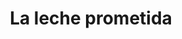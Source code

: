 ---
title: La leche prometida
description: "Contrataciones estatales de productos lácteos en América Latina: concentración, irregularidades y programas que no llegan a los sectores vulnerables"
images:
  - images/leche/milk.webp
sites:
  - name: Datasketch
    country: Colombia
    website: https://datasketch.co
    bg: images/leche/bg-datasketch.webp
    description: "La Vía Láctea recopila toda la información de producción de leche en Colombia, desde la cantidad de ganado productor existente en el país, pasando por lo que ganan los productores por litro, hasta las exportaciones e importaciones de la misma. Además hace una indagación de las empresas que más contratan con el Estado colombiano en temas de leche y aquellas que han contratado para el Programa de Alimentación Escolar del país, especialmente rastrea las redes de poder de los principales miembros de las mismas."
    align: right
  - name: El Faro
    country: El Salvador
    website: https://elfaro.net/es/201908/el_salvador/23575/El-Vaso-de-Leche-medio-vac%C3%ADo-de-los-gobiernos-del-FMLN.htm
    bg: images/leche/bg-elfaro.webp
    description: "En marzo de 2011, el primer gobierno de izquierda en El Salvador creó el programa Vaso de Leche para nutrir a los niños de las escuelas públicas. Pero ese programa nunca llegó a los niños más pobres, como aseguró en los últimos ocho años la propaganda gubernamental. 2,000 escuelas, las más pobres, recibieron solo leche en polvo, de menor calidad nutricional, con el agravante de que 501 de esos centros educativos ni siquiera tiene agua potable. Según los expertos, además, en las escuelas que sí fueron incluidas en el programa la ración de leche entregada a los estudiantes no alcanza para reducir la desnutrición. Exfuncionarios de los últimos dos gobiernos, en los que abundan las investigaciones por millonarios desvíos de fondos públicos, aseguran que el programa no pudo llegar más allá de lo esperado por “falta de presupuesto”."
    align: right
  - name: La Diaria
    country: Uruguay
    website: https://ladiaria.com.uy/articulo/2019/8/los-debes-de-la-ley-de-produccion-familiar-agropecuaria-y-su-nulo-impacto-en-el-sector-lacteo/
    bg: images/leche/bg-ladiaria.webp
    description: "En 2014, el Parlamento de Uruguay aprobó una ley buscando que los pequeños productores familiares pudieran hacerse lugar en el siempre codiciado mercado de las compras estatales. En este país el 9% de la población tiene vínculos laborales con el Estado, las vacas triplican a las personas y se producen más de 2.000 millones de litros de leche por año, pero la norma no repercutió en el sector. A continuación, la historia del único establecimiento lechero que se acogió a los beneficios de la ley y sus imprevistas dificultades para sumarse a la lista de proveedores del sector público. Además, los escasos efectos de una normativa que no tuvo el alcance esperado y que parece ser totalmente ignorada por los organismos que deben implementarla."
  - name: La Nacion
    country: Argentina
    website: http://www.lanacion.com.ar/sociedad/leche-fortificada-entregan-mitad-programa-clave-bebes-nid2279264
    bg: images/leche/bg-lanacion.webp
    description: "Pese al fuerte incremento de la pobreza en el último lustro, el Estado bajó casi a la mitad la entrega de leche en polvo fortificada a los menores de entre cero y dos años desde 2014, un alimento básico para el desarrollo de bebés y niños de menores recursos. Los datos recopilados por LA NACION Data muestran que el programa Atención a la Madre y el Niño. Durante 2018, el Gobierno distribuyó solo el 63% de los 13.100 kilos de leche fortificada que tenía previsto entregar en todo el país. A través de pedidos de acceso a la información pública y la reconstrucción de los procesos de compras, la investigación también detectó que el total de las compras de leche fortificada para este programa significaron casi $4000 millones para el Estado en los últimos cinco años. Mastellone, el proveedor más habitual desde 2014, se quedó con el 25,4% de las compras para este programa, unos 1.036 millones de pesos argentinos."
  - name: Ojoconmipisto
    country: Guatemala
    website: http://www.ojoconmipisto.com/open-contracting/lecheprometida/
    bg: images/leche/bg-ojoconmipisto.webp
    description: "Tecno Suministros, S.A. es el proveedor preferido de leche en polvo del ministerio de Educación. Se trata de la compañía propiedad de Carlos Alejandro Fión Rossal, hijo del diputado que impulsó la Ley de Alimentación Escolar y que se benefició de ella. La normativa aumentó la inversión de Q1.11 a Q4 por estudiante, esto favoreció no solo a los niños que estudian en escuelas públicas sino también a las empresas de la familia Fión. Con 59 contratos que suman más de Q3.7 millones, Tecno Suministros es la más contratada para dar leche en las aulas."
  - name: Ojo Público
    country: Perú
    website: https://ojo-publico.com/1331/familia-lechera-los-millonarios-contratos-del-grupo-niisa-con-el-vaso-de-leche
    bg: images/leche/bg-ojopublico.webp
    description: "Esta investigación revela los millonarios contratos de la principal proveedora del programa de Vaso de Leche en Perú: la empresa NIISA y empresas relacionadas. El análisis de cientos de contratos registrados durante los últimos cinco años pone en evidencia la existencia de un grupo comercial vinculado a NIISA que ha concentrado durante los últimos años compras públicas por más de US$70 millones en el Perú. Ojo-Publico.com identificó, tras analizar cientos de contrataciones del Estado peruano, recorrer sedes comerciales y acceder a documentos reservados, una serie de irregularidades, vínculos comerciales hasta ahora desconocidos y alertas de corrupción en los contratos adjudicados a la principal proveedora de este programa social dirigido a los más pobres del Perú. Los representantes de la compañía fueron investigados por la Fiscalía."
    align: right
  - name: PODER
    country: México
    website: https://www.rindecuentas.org/reportajes/2019/08/21/las-compras-de-leche-del-gobierno-mexicano-favorecen-a-multinacionales/
    bg: images/leche/bg-poder.webp
    description: "México no es un país autosuficiente cuando se habla de leche. Se consumen alrededor de 15,000 millones de litros cada año pero solo se producen 12,000 millones de litros. Esa falta de autosuficiencia también se refleja en el Programa de Abasto Social de Leche, a cargo de la empresa con participación mayoritaria del Estado, Liconsa, que atiende a 6,275,061 beneficiarios, entre niños mayores de 6 meses, adolescentes, mujeres embarazadas, personas con discapacidad y adultos mayores.. Para conseguir parte de esta leche existe el Programa Nacional para la Adquisición de Leche Nacional de Liconsa, que suma a más de 1,000 productores que enfrentan diversos problemas: compiten en condiciones desiguales con su leche fresca contra la leche en polvo importada, sufren la falta de políticas públicas que protejan sus intereses, y han visto los precios castigados por parte de los grandes industriales mexicanos. Producir leche y vivir dignamente de ello es complejo."
---